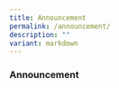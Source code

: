 ```yaml
---
title: Announcement
permalink: /announcement/
description: ""
variant: markdown
---
```

### Announcement

